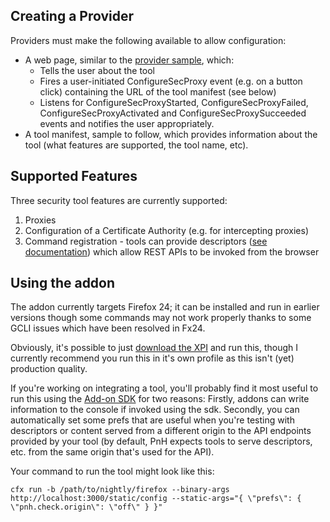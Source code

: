 Creating a Provider
-------------------

Providers must make the following available to allow configuration:
* A web page, similar to the [provider sample](https://github.com/mozmark/Mitm-Tool/blob/master/doc/provider_sample.html), which:
  * Tells the user about the tool
  * Fires a user-initiated ConfigureSecProxy event (e.g. on a button click) containing the URL of the tool manifest (see below)
  * Listens for ConfigureSecProxyStarted, ConfigureSecProxyFailed, ConfigureSecProxyActivated and ConfigureSecProxySucceeded events and notifies the user appropriately.
* A tool manifest, sample to follow, which provides information about the tool (what features are supported, the tool name, etc).

Supported Features
------------------

Three security tool features are currently supported:

1. Proxies
2. Configuration of a Certificate Authority (e.g. for intercepting proxies)
3. Command registration - tools can provide descriptors ([see documentation](service_commands.md)) which allow REST APIs to be invoked from the browser

Using the addon
---------------

The addon currently targets Firefox 24; it can be installed and run in earlier versions though some commands may not work properly thanks to some GCLI issues which have been resolved in Fx24.

Obviously, it's possible to just [download the XPI](https://github.com/mozmark/ringleader/raw/master/fx_pnh.xpi) and run this, though I currently recommend you run this in it's own profile as this isn't (yet) production quality.

If you're working on integrating a tool, you'll probably find it most useful to run this using the [Add-on SDK](https://addons.mozilla.org/en-US/developers/docs/sdk/latest/dev-guide/index.html) for two reasons: Firstly, addons can write information to the console if invoked using the sdk. Secondly, you can automatically set some prefs that are useful when you're testing with descriptors or content served from a different origin to the API endpoints provided by your tool (by default, PnH expects tools to serve descriptors, etc. from the same origin that's used for the API).

Your command to run the tool might look like this:

```
cfx run -b /path/to/nightly/firefox --binary-args http://localhost:3000/static/config --static-args="{ \"prefs\": { \"pnh.check.origin\": \"off\" } }"
```
